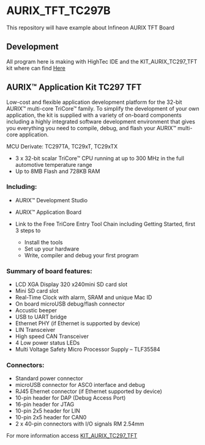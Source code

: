  # AURIX_TFT_TC297B
 This repository will have example about Infineon AURIX TFT Board 

## Development
All program here is making with HighTec IDE and the KIT_AURIX_TC297_TFT kit where can find [Here](https://www.infineon.com/cms/en/product/evaluation-boards/kit_aurix_tc297_tft/#)

## AURIX™ Application Kit TC297 TFT
Low-cost and flexible application development platform for the 32-bit AURIX™ multi-core TriCore™ family. To simplify the development of your own application, the kit is supplied with a variety of on-board components including a highly integrated software development environment that gives you everything you need to compile, debug, and flash your AURIX™ multi-core application.

MCU Derivate: TC297TA, TC29xT, TC29xTX
- 3 x 32-bit scalar TriCore™ CPU running at up to 300 MHz in the full automotive temperature range
- Up to 8MB Flash and 728KB RAM

 
### Including:

- AURIX™ Development Studio

- AURIX™ Application Board 

- Link to the Free TriCore Entry Tool Chain including Getting Started, first 3 steps to
     - Install the tools
     - Set up your hardware
     - Write, compiler and debug your first program

### Summary of board features: 

- LCD XGA Display 320 x240mini SD card slot
- Mini SD card slot
- Real-Time Clock with alarm, SRAM and unique Mac ID
- On board microUSB debug/flash connector
- Accustic beeper
- USB to UART bridge
- Ethernet PHY (if Ethernet is supported by device)
- LIN Transceiver
- High speed CAN Transceiver
- 4 Low power status LEDs
- Multi Voltage Safety Micro Processor Supply – TLF35584

### Connectors: 

- Standard power connector
- microUSB connector for ASC0 interface and debug
- RJ45 Ehernet connector (if Ethernet supported by device)
- 10-pin header for DAP (Debug Access Port)
- 16-pin header for JTAG
- 10-pin 2x5 header for LIN
- 10-pin 2x5 header for CAN0
- 2 x 40-pin connectors with I/O signals RM 2.54mm

For more information access [KIT_AURIX_TC297_TFT](https://www.infineon.com/cms/en/product/evaluation-boards/kit_aurix_tc297_tft/#)
